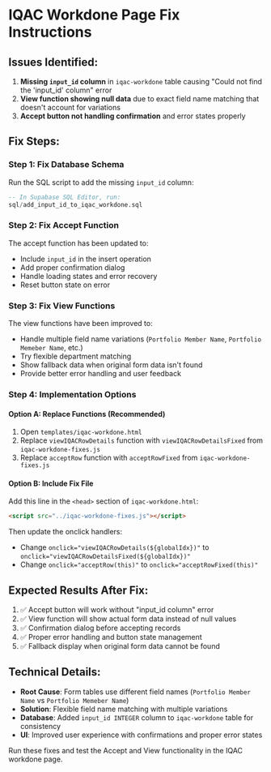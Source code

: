 # IQAC Workdone Page Fix Instructions

## Issues Identified:
1. **Missing `input_id` column** in `iqac-workdone` table causing "Could not find the 'input_id' column" error
2. **View function showing null data** due to exact field name matching that doesn't account for variations
3. **Accept button not handling confirmation** and error states properly

## Fix Steps:

### Step 1: Fix Database Schema
Run the SQL script to add the missing `input_id` column:
```sql
-- In Supabase SQL Editor, run:
sql/add_input_id_to_iqac_workdone.sql
```

### Step 2: Fix Accept Function 
The accept function has been updated to:
- Include `input_id` in the insert operation
- Add proper confirmation dialog
- Handle loading states and error recovery
- Reset button state on error

### Step 3: Fix View Functions
The view functions have been improved to:
- Handle multiple field name variations (`Portfolio Member Name`, `Portfolio Memeber Name`, etc.)
- Try flexible department matching
- Show fallback data when original form data isn't found
- Provide better error handling and user feedback

### Step 4: Implementation Options

#### Option A: Replace Functions (Recommended)
1. Open `templates/iqac-workdone.html`
2. Replace `viewIQACRowDetails` function with `viewIQACRowDetailsFixed` from `iqac-workdone-fixes.js`
3. Replace `acceptRow` function with `acceptRowFixed` from `iqac-workdone-fixes.js`

#### Option B: Include Fix File
Add this line in the `<head>` section of `iqac-workdone.html`:
```html
<script src="../iqac-workdone-fixes.js"></script>
```

Then update the onclick handlers:
- Change `onclick="viewIQACRowDetails(${globalIdx})"` to `onclick="viewIQACRowDetailsFixed(${globalIdx})"`
- Change `onclick="acceptRow(this)"` to `onclick="acceptRowFixed(this)"`

## Expected Results After Fix:
1. ✅ Accept button will work without "input_id column" error
2. ✅ View function will show actual form data instead of null values
3. ✅ Confirmation dialog before accepting records
4. ✅ Proper error handling and button state management
5. ✅ Fallback display when original form data cannot be found

## Technical Details:
- **Root Cause**: Form tables use different field names (`Portfolio Member Name` vs `Portfolio Memeber Name`)
- **Solution**: Flexible field name matching with multiple variations
- **Database**: Added `input_id INTEGER` column to `iqac-workdone` table for consistency
- **UI**: Improved user experience with confirmations and proper error states

Run these fixes and test the Accept and View functionality in the IQAC workdone page.
